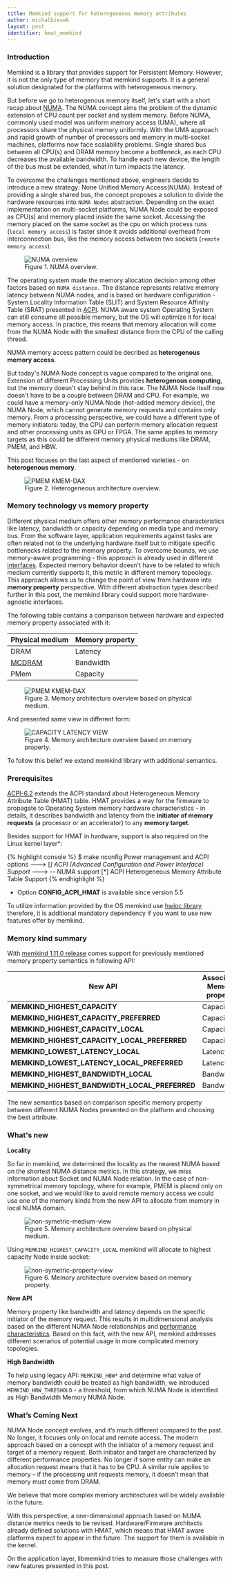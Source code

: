 ```yaml
---
title: Memkind support for heterogeneous memory attributes
author: michalbiesek
layout: post
identifier: hmat_memkind
---
```


### Introduction

Memkind is a library that provides support for Persistent Memory. However, it is not the only type of memory that memkind supports.
It is a general solution designated for the platforms with heterogeneous memory.

But before we go to heterogenous memory itself, let's start with a short recap about [NUMA][kernel-numa].
The NUMA concept aims the problem of the dynamic extension of CPU count per socket and system memory.
Before NUMA, commonly used model was uniform memory access (UMA), where all processors share the physical memory uniformly.
With the UMA approach and rapid growth of number of processors and memory in multi-socket machines, platforms now face scalability problems.
Single shared bus between all CPU(s) and DRAM memory become a bottleneck, as each CPU decreases the available bandwidth.
To handle each new device, the length of the bus must be extended, what in turn impacts the latency.

To overcome the challenges mentioned above, engineers decide to introduce a new strategy: None Unified Memory Access(NUMA).
Instead of providing a single shared bus, the concept proposes a solution to divide the hardware resources into `NUMA Nodes` abstraction.
Depending on the exact implementation on multi-socket platforms, NUMA Node could be exposed as CPU(s) and memory placed inside the same socket.
Accessing the memory placed on the same socket as the cpu on which process runs (`local memory access`) is faster since it avoids
additional overhead from interconnection bus, like the memory access between two sockets (`remote memory access`).

<figure class="image">
  <img src="/assets/numa_overview.png" alt="NUMA overview">
  <figcaption>Figure 1. NUMA overview.</figcaption>
</figure>

The operating system made the memory allocation decision among other factors based on `NUMA distance.` The distance represents
relative memory latency between NUMA nodes, and is based on hardware configuration - System Locality Information Table (SLIT) and
System Resource Affinity Table (SRAT) presented in [ACPI][ACPI-doc].
NUMA aware system Operating System can still consume all possible memory, but the OS will optimize it for local memory access.
In practice, this means that memory allocation will come from the NUMA Node with the smallest distance from the CPU of the calling thread.

NUMA memory access pattern could be decribed as **heterogenous memory access**.

But today's NUMA Node concept is vague compared to the original one. Extension of different Processing Units
provides **heterogenous computing**, but the memory doesn't stay behind in this race. The NUMA Node itself now
doesn't have to be a couple between DRAM and CPU.
For example, we could have a memory-only NUMA Node (hot-added memory device), the NUMA Node, which cannot
generate memory requests and contains only memory.
From a processing perspective, we could have a different type of memory initiators: today, the CPU can perform
memory allocation request and other processing units as GPU or FPGA. The same applies to memory targets as this
could be different memory physical mediums like DRAM, PMEM, and HBW.

This post focuses on the last aspect of mentioned varieties - on **heterogenous memory**.

<figure class="image">
  <img src="/assets/heterogeneous_architecture.png" alt="PMEM KMEM-DAX">
  <figcaption>Figure 2. Heterogeneous architecture overview.</figcaption>
</figure>

### Memory technology vs memory property

Different physical medium offers other memory performance characteristics like latency, bandwidth or capacity depending on media type and memory bus.
From the software layer, application requirements against tasks are often related not to the underlying hardware itself but to mitigate specific bottlenecks related to the memory property. To overcome bounds, we use memory-aware programming - this approach is already used in different [interfaces][openmp].
Expected memory behavior doesn't have to be related to which medium currently supports it, this metric in different memory topoology.
This approach allows us to change the point of view from hardware into **memory property** perspective. With different abstraction types described further in this post, the memkind library could support more hardware-agnostic interfaces.

The following table contains a comparison between hardware and expected memory property associated with it:

| Physical medium      | Memory property |
| -------------------- | ----------------|
| DRAM                 | Latency         |
| [MCDRAM][MCDRAM]     | Bandwidth       |
| PMem                 | Capacity        |

<figure class="image">
  <img src="/assets/hazelcast_3.png" alt="PMEM KMEM-DAX">
  <figcaption>Figure 3. Memory architecture overview based on physical medium.</figcaption>
</figure>

And presented same view in different form:

<figure class="image">
  <img src="/assets/memkind_memory_view.png" alt="CAPACITY LATENCY VIEW">
  <figcaption>Figure 4. Memory architecture overview based on memory property.</figcaption>
</figure>

To follow this belief we extend memkind library with additional semantics.

### Prerequisites

[ACPI-6.2][ACPI-doc] extends the ACPI standard about Heterogeneous Memory Attribute
Table (HMAT) table. HMAT provides a way for the firmware to propagate to Operating System memory hardware
characteristics - in details, it describes bandwidth and latency from the  **initiator of memory requests**
(a processor or an accelerator) to any **memory target**.

Besides support for HMAT in hardware, support is also required on the Linux kernel layer*:

{% highlight console %}
$ make nconfig
	Power management and ACPI options --->
		[*] ACPI (Advanced Configuration and Power Interface) Support --->
			-*-   NUMA support
			[*]     ACPI Heterogeneous Memory Attribute Table Support
{% endhighlight %}

* Option **CONFIG_ACPI_HMAT** is available since version 5.5

To utilize information provided by the OS memkind use [hwloc library][hwloc] therefore, it is additional mandatory dependency
if you want to use new features offer by memkind.

### Memory kind summary

With [memkind 1.11.0 release][memkind-release] comes support for previously mentioned memory property semantics in following API:

| New API                                       | Associated Memory property |
| ----------------------------------------------| -------------------------- |
| **MEMKIND_HIGHEST_CAPACITY**	                |   Capacity                 |
| **MEMKIND_HIGHEST_CAPACITY_PREFERRED**		    |   Capacity                 |		
| **MEMKIND_HIGHEST_CAPACITY_LOCAL**            |   Capacity                 |
| **MEMKIND_HIGHEST_CAPACITY_LOCAL_PREFERRED**  |   Capacity                 |
| **MEMKIND_LOWEST_LATENCY_LOCAL**              |   Latency                  |
| **MEMKIND_LOWEST_LATENCY_LOCAL_PREFERRED**    |   Latency                  |
| **MEMKIND_HIGHEST_BANDWIDTH_LOCAL**           |   Bandwidth                |
| **MEMKIND_HIGHEST_BANDWIDTH_LOCAL_PREFERRED**	|   Bandwidth                |

The new semantics based on comparison specific memory property between different NUMA Nodes presented on the platform and choosing
the best attribute.

### What's new 

**Locality**

So far in memkind, we determined the locality as the nearest NUMA based on the shortest NUMA distance metrics. 
In this strategy, we miss information about Socket and NUMA Node relation. In the case of non-symmetrical memory topology,
where for example, PMEM is placed only on one socket, and we would like to avoid remote memory access we could use
one of the memory kinds from the new API to allocate from memory in local NUMA domain.

<figure class="image">
  <img src="/assets/memkind_single_pmem_medium_view.png" alt="non-symetric-medium-view">
  <figcaption>Figure 5. Memory architecture overview based on physical medium.</figcaption>
</figure>

Using `MEMKIND_HIGHEST_CAPACITY_LOCAL` memkind will allocate to highest capacity Node inside socket:

<figure class="image">
  <img src="/assets/memkind_single_pmem_property_view_alloc.png" alt="non-symetric-property-view">
  <figcaption>Figure 6. Memory architecture overview based on memory property.</figcaption>
</figure>

**New API**

Memory property like bandwidth and latency depends on the specific initiator of the memory request. This results in multidimensional analysis based on the different NUMA Node relationships and [performance characteristics][numa-performance]. Based on this fact, with the new API, memkind addresses different scenarios of potential usage in more complicated memory topologies.

**High Bandwidth**

To help using legacy API: `MEMKIND_HBW*` and determine what value of memory bandwidth could be treated as high bandwidth, we introduced
`MEMKIND_HBW_THRESHOLD` - a threshold, from which NUMA Node is identified as High Bandwidth Memory NUMA Node.

### What’s Coming Next

NUMA Node concept evolves, and it’s much different compared to the past. No longer, it focuses only on local and remote access. The modern approach based on a concept with the initiator of a memory request and target of a memory request. Both initiator and target are characterized by different performance properties. No longer if some entity can make an allocation request means that it has to be CPU. A similar rule applies to memory – if the processing unit requests memory, it doesn’t mean that memory must come from DRAM.

We believe that more complex memory architectures will be widely available in the future.

With this perspective, a one-dimensional approach based on NUMA distance metrics needs to be revised.
Hardware/Firmware architects already defined solutions with HMAT, which means that HMAT aware platforms expect to appear in the future.
The support for them is available in the kernel.

On the application layer, libmemkind tries to measure those challenges with new features presented in this post.

[kernel-numa]: https://www.kernel.org/doc/html/latest/vm/numa.html
[ACPI-doc]: https://uefi.org/sites/default/files/resources/ACPI_6_2.pdf
[openmp]: https://www.openmp.org/spec-html/5.1/openmpsu60.html#x87-970002.13.1
[MCDRAM]: https://software.intel.com/content/www/us/en/develop/blogs/an-intro-to-mcdram-high-bandwidth-memory-on-knights-landing.html
[hwloc]: https://www.open-mpi.org/software/hwloc/v2.3/
[memkind-release]: https://github.com/memkind/memkind/releases/tag/v1.11.0
[numa-performance]: https://www.kernel.org/doc/html/latest/admin-guide/mm/numaperf.html
